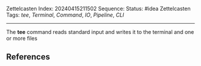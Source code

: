 Zettelcasten Index: 20240415211502
Sequence:
Status: #idea
Zettelcasten Tags: *tee*, *Terminal*, *Command*, *IO*, *Pipeline*, *CLI*

---

The **tee** command reads standard input and writes it to the terminal and one or more files

## References
